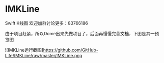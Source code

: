 # IMKLine
Swift K线图
欢迎加群讨论更多：83766186

由于项目赶紧，所以Dome出来先做项目了，后面再慢慢完善文档，下图是其一预览图

![IMKLine运行截图]https://github.com/GitHub-Life/IMKLine/raw/master/IMKLine.png
